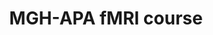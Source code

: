 ---
title: "MGH-APA fMRI course"
project_id: 
conf_date: 2000-05-06
conference_id: ""
presenters:
   - peter_bandettini
summary: "<p>MGH-APA fMRI course, MGH-NMR Center, Charlestown, MA [document1] [document2]</p>"
file: /assets/presentations/T118.ppt
filename: T118.ppt
layout: presentation
---